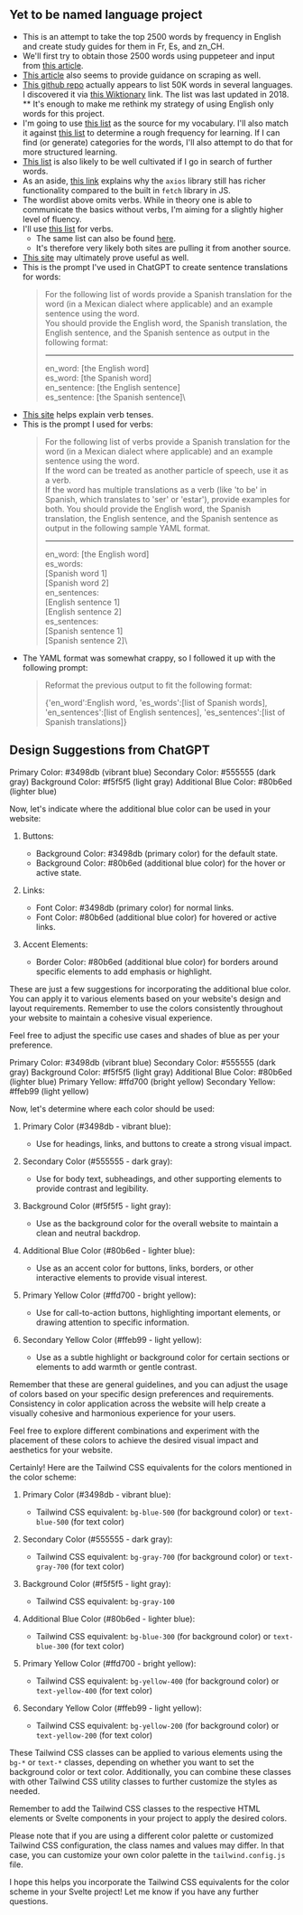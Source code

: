 ## Yet to be named language project
* This is an attempt to take the top 2500 words by frequency in English and create study guides for them in Fr, Es, and zn_CH.
* We'll first try to obtain those 2500 words using puppeteer and input from 
    [this article](https://www.freecodecamp.org/news/web-scraping-in-javascript-with-puppeteer/).
* [This article](https://www.scraperapi.com/blog/web-scraping-javascript-tutorial/)
    also seems to provide guidance on scraping as well.
* [This github repo](https://github.com/hermitdave/FrequencyWords) actually 
    appears to list 50K words in several languages.  I discovered it via 
    [this Wiktionary](https://en.m.wiktionary.org/wiki/Wiktionary:Frequency_lists/English)
    link.  The list was last updated in 2018.
    ** It's enough to make me rethink my strategy of using English only words 
        for this project.
* I'm going to use [this list](https://simple.wikipedia.org/wiki/Wikipedia:Basic_English_combined_wordlist)
    as the source for my vocabulary.  I'll also match it against 
    [this list](https://en.m.wiktionary.org/wiki/Wiktionary:Frequency_lists/PG/2006/04/1-10000)
    to determine a rough frequency for learning.  If I can find (or generate) 
    categories for the words, I'll also attempt to do that for more structured
    learning.
* [This list](https://www.kaggle.com/datasets/rtatman/english-word-frequency)
    is also likely to be well cultivated if I go in search of further words.
* As an aside, [this link](https://blog.logrocket.com/axios-vs-fetch-best-http-requests/) 
    explains why the `axios` library still has richer functionality compared to
    the built in `fetch` library in JS.
* The wordlist above omits verbs.  While in theory one is able to communicate the
    basics without verbs, I'm aiming for a slightly higher level of fluency.
* I'll use [this list](https://www.poetrysoup.com/common_words/common_verbs.aspx) 
    for verbs.
    * The same list can also be found [here](https://www.syllablecount.com/syllables/words/verbs.aspx).
    * It's therefore very likely both sites are pulling it from another source.
* [This site](https://www.english-corpora.org/) may ultimately prove useful as well.
* This is the prompt I've used in ChatGPT to create sentence translations for words:
    > For the following list of words provide a Spanish translation for the word 
        (in a Mexican dialect where applicable) and an example sentence using the word.  
        You should provide the English word, the Spanish translation, the English 
        sentence, and the Spanish sentence as output in the following format:
    >
    > ---
    > en_word: [the English word]\
    > es_word: [the Spanish word]\
    > en_sentence: [the English sentence]\
    > es_sentence: [the Spanish sentence]\
* [This site](https://baselang.com/blog/basic-grammar/all-the-spanish-verb-tenses/)
    helps explain verb tenses.
* This is the prompt I used for verbs:
    > For the following list of verbs provide a Spanish translation for the word 
    > (in a Mexican dialect where applicable) and an example sentence using the word.  
    > If the word can be treated as another particle of speech, use it as a verb.  
    > If the word has multiple translations as a verb (like 'to be' in Spanish, 
    > which translates to 'ser' or 'estar'), provide examples for both.  You should 
    > provide the English word, the Spanish translation, the English sentence, and 
    > the Spanish sentence as output in the following sample YAML format.
    >
    > ---
    > en_word: [the English word]\
    > es_words:\
    > [Spanish word 1]\
    > [Spanish word 2]\
    > en_sentences:\
    > [English sentence 1]\
    > [English sentence 2]\
    > es_sentences:\
    > [Spanish sentence 1]\
    > [Spanish sentence 2]\
* The YAML format was somewhat crappy, so I followed it up with the following prompt:
    > Reformat the previous output to fit the following format:
    >
    > {'en_word':English word, 'es_words':[list of Spanish words],
    >   'en_sentences':[list of English sentences],
    >   'es_sentences':[list of Spanish translations]}

## Design Suggestions from ChatGPT ##

Primary Color: #3498db (vibrant blue)
Secondary Color: #555555 (dark gray)
Background Color: #f5f5f5 (light gray)
Additional Blue Color: #80b6ed (lighter blue)

Now, let's indicate where the additional blue color can be used in your website:

1. Buttons:
   - Background Color: #3498db (primary color) for the default state.
   - Background Color: #80b6ed (additional blue color) for the hover or active state.

2. Links:
   - Font Color: #3498db (primary color) for normal links.
   - Font Color: #80b6ed (additional blue color) for hovered or active links.

3. Accent Elements:
   - Border Color: #80b6ed (additional blue color) for borders around specific 
    elements to add emphasis or highlight.

These are just a few suggestions for incorporating the additional blue color. 
You can apply it to various elements based on your website's design and layout 
requirements. Remember to use the colors consistently throughout your website to 
maintain a cohesive visual experience.

Feel free to adjust the specific use cases and shades of blue as per your preference.

Primary Color: #3498db (vibrant blue)
Secondary Color: #555555 (dark gray)
Background Color: #f5f5f5 (light gray)
Additional Blue Color: #80b6ed (lighter blue)
Primary Yellow: #ffd700 (bright yellow)
Secondary Yellow: #ffeb99 (light yellow)

Now, let's determine where each color should be used:

1. Primary Color (#3498db - vibrant blue):
   - Use for headings, links, and buttons to create a strong visual impact.

2. Secondary Color (#555555 - dark gray):
   - Use for body text, subheadings, and other supporting elements to provide 
    contrast and legibility.

3. Background Color (#f5f5f5 - light gray):
   - Use as the background color for the overall website to maintain a clean and
    neutral backdrop.

4. Additional Blue Color (#80b6ed - lighter blue):
   - Use as an accent color for buttons, links, borders, or other interactive 
    elements to provide visual interest.

5. Primary Yellow Color (#ffd700 - bright yellow):
   - Use for call-to-action buttons, highlighting important elements, or drawing
    attention to specific information.

6. Secondary Yellow Color (#ffeb99 - light yellow):
   - Use as a subtle highlight or background color for certain sections or 
    elements to add warmth or gentle contrast.

Remember that these are general guidelines, and you can adjust the usage of 
colors based on your specific design preferences and requirements. Consistency 
in color application across the website will help create a visually cohesive and 
harmonious experience for your users.

Feel free to explore different combinations and experiment with the placement of 
these colors to achieve the desired visual impact and aesthetics for your website.

Certainly! Here are the Tailwind CSS equivalents for the colors mentioned in the color scheme:

1. Primary Color (#3498db - vibrant blue):
   - Tailwind CSS equivalent: `bg-blue-500` (for background color) or `text-blue-500` (for text color)

2. Secondary Color (#555555 - dark gray):
   - Tailwind CSS equivalent: `bg-gray-700` (for background color) or `text-gray-700` (for text color)

3. Background Color (#f5f5f5 - light gray):
   - Tailwind CSS equivalent: `bg-gray-100`

4. Additional Blue Color (#80b6ed - lighter blue):
   - Tailwind CSS equivalent: `bg-blue-300` (for background color) or `text-blue-300` (for text color)

5. Primary Yellow Color (#ffd700 - bright yellow):
   - Tailwind CSS equivalent: `bg-yellow-400` (for background color) or `text-yellow-400` (for text color)

6. Secondary Yellow Color (#ffeb99 - light yellow):
   - Tailwind CSS equivalent: `bg-yellow-200` (for background color) or `text-yellow-200` (for text color)

These Tailwind CSS classes can be applied to various elements using the `bg-*` 
or `text-*` classes, depending on whether you want to set the background color 
or text color. Additionally, you can combine these classes with other Tailwind 
CSS utility classes to further customize the styles as needed.

Remember to add the Tailwind CSS classes to the respective HTML elements or 
Svelte components in your project to apply the desired colors.

Please note that if you are using a different color palette or customized 
Tailwind CSS configuration, the class names and values may differ. In that case, 
you can customize your own color palette in the `tailwind.config.js` file.

I hope this helps you incorporate the Tailwind CSS equivalents for the color 
scheme in your Svelte project! Let me know if you have any further questions.
